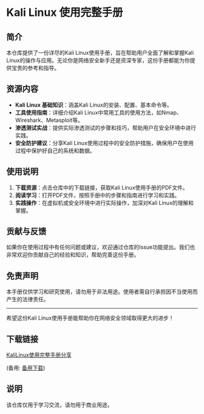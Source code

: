 # Kali Linux 使用完整手册

## 简介

本仓库提供了一份详尽的Kali Linux使用手册，旨在帮助用户全面了解和掌握Kali Linux的操作与应用。无论你是网络安全新手还是资深专家，这份手册都能为你提供宝贵的参考和指导。

## 资源内容

- **Kali Linux 基础知识**：涵盖Kali Linux的安装、配置、基本命令等。
- **工具使用指南**：详细介绍Kali Linux中常用工具的使用方法，如Nmap、Wireshark、Metasploit等。
- **渗透测试实战**：提供实际渗透测试的步骤和技巧，帮助用户在安全环境中进行实践。
- **安全防护建议**：分享Kali Linux使用过程中的安全防护措施，确保用户在使用过程中保护好自己的系统和数据。

## 使用说明

1. **下载资源**：点击仓库中的下载链接，获取Kali Linux使用手册的PDF文件。
2. **阅读学习**：打开PDF文件，按照手册中的步骤和指南进行学习和实践。
3. **实践操作**：在虚拟机或安全环境中进行实际操作，加深对Kali Linux的理解和掌握。

## 贡献与反馈

如果你在使用过程中有任何问题或建议，欢迎通过仓库的Issue功能提出。我们也非常欢迎你贡献自己的经验和知识，帮助完善这份手册。

## 免责声明

本手册仅供学习和研究使用，请勿用于非法用途。使用者需自行承担因不当使用而产生的法律责任。

---

希望这份Kali Linux使用手册能帮助你在网络安全领域取得更大的进步！

## 下载链接
[KaliLinux使用完整手册分享](https://pan.quark.cn/s/1eec6249765f) 

(备用: [备用下载](https://pan.baidu.com/s/1DPMA6ZEjSnbvW4lkzq2qcA?pwd=1234))

## 说明

该仓库仅用于学习交流，请勿用于商业用途。

